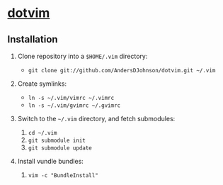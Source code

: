 [projectlink]: http://github.com/AndersDJohnson/dotvim

[dotvim][projectlink]
=====================

Installation
------------

1. Clone repository into a `$HOME/.vim` directory:
   * `git clone git://github.com/AndersDJohnson/dotvim.git ~/.vim`

2. Create symlinks:
   * `ln -s ~/.vim/vimrc ~/.vimrc`
   * `ln -s ~/.vim/gvimrc ~/.gvimrc`

3. Switch to the `~/.vim` directory, and fetch submodules:
   1. `cd ~/.vim`
   2. `git submodule init`
   3. `git submodule update`

4. Install vundle bundles:
   1. `vim -c "BundleInstall"`


